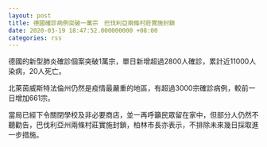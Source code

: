 ```yaml
---
layout: post
title: 德國確診病例突破一萬宗　巴伐利亞兩條村莊實施封鎖
date: 2020-03-19 18:47:52.000000000 +08:00
categories: rss
---
```


德國的新型肺炎確診個案突破1萬宗，單日新增超過2800人確診，累計近11000人染病，20人死亡。

北萊茵威斯特法倫州仍然是疫情最嚴重的地區，有超過3000宗確診病例，較前一日增加661宗。

當局已經下令關閉學校及非必要商店，並一再呼籲民眾留在家中，但部分人仍然不聽勸告，巴伐利亞州兩條村莊實施封鎖，柏林市長亦表示，不排除未來幾日採取進一步措施。
